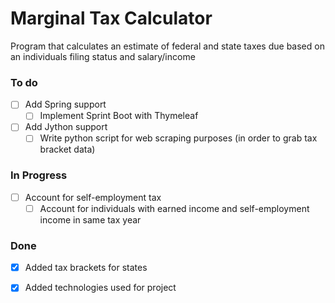 # Marginal Tax Calculator
Program that calculates an estimate of federal and state taxes due based on an individuals filing status and
salary/income

### To do
- [ ] Add Spring support
  - [ ] Implement Sprint Boot with Thymeleaf
- [ ] Add Jython support
  - [ ] Write python script for web scraping purposes (in order to grab tax bracket data)

### In Progress
- [ ] Account for self-employment tax
  - [ ] Account for individuals with earned income and self-employment income in same tax year

### Done
- [x] Added tax brackets for states
- [x] Added technologies used for project
 
